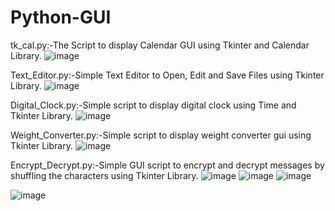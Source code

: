# Python-GUI

tk_cal.py:-The Script to display Calendar GUI using Tkinter and Calendar Library.
![image](https://user-images.githubusercontent.com/42490741/119562587-219b5600-bdc4-11eb-9d10-313bfc388a29.png)


Text_Editor.py:-Simple Text Editor to Open, Edit and Save Files using Tkinter Library.
![image](https://user-images.githubusercontent.com/42490741/119803098-c456f000-befc-11eb-81e5-0e82d401e314.png)

Digital_Clock.py:-Simple script to display digital clock using Time and Tkinter Library.
![image](https://user-images.githubusercontent.com/42490741/120032887-7b945980-c018-11eb-9867-63f6997b52b1.png)

Weight_Converter.py:-Simple script to display weight converter gui using Tkinter Library.
![image](https://user-images.githubusercontent.com/42490741/120118751-b978b580-c1b1-11eb-941b-9809749ff8e0.png)

Encrypt_Decrypt.py:-Simple GUI script to encrypt and decrypt messages by shuffling the characters using Tkinter Library.
![image](https://user-images.githubusercontent.com/42490741/120384280-94b44780-c343-11eb-8e80-aa5dc7a42403.png) ![image](https://user-images.githubusercontent.com/42490741/120384615-02f90a00-c344-11eb-83e9-a3f29ba46f36.png) ![image](https://user-images.githubusercontent.com/42490741/120384773-3a67b680-c344-11eb-8d23-9804a41d9b48.png)

![image](https://user-images.githubusercontent.com/42490741/120385126-a64a1f00-c344-11eb-84a2-c44dcb0ee00c.png) 







